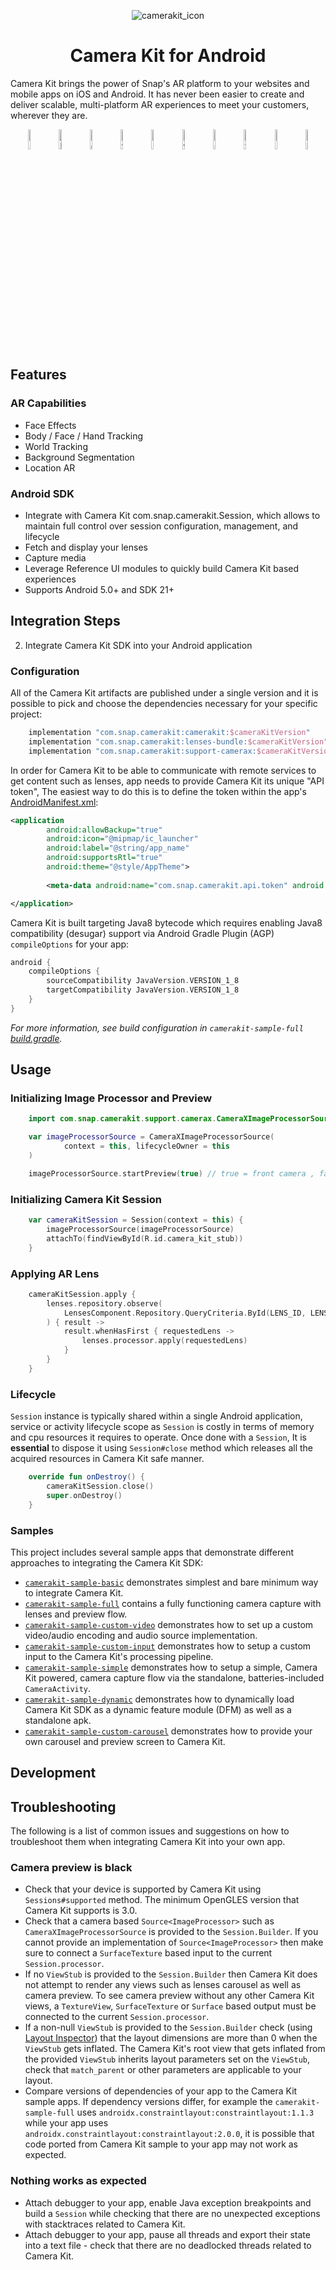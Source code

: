 <div align="center">

![camerakit_icon](https://github.com/user-attachments/assets/d16b846d-0b4f-48da-bc18-6a40ddc3cb26)

# Camera Kit for Android


</div>

Camera Kit brings the power of Snap's AR platform to your websites and mobile apps on iOS and Android. It has never been easier to create and deliver scalable, multi-platform AR experiences to meet your customers, wherever they are.

<p align="center">
 <img src="https://github.com/user-attachments/assets/c7a6e407-ee76-4dd6-b174-4ac03f641131" width="9%" alt="distort" />
 <img src="https://github.com/user-attachments/assets/8285ec1d-8b3a-4d1d-a7d2-db62b16d7ee3" width="9%" alt="hair_simulation" /> 
 <img src="https://github.com/user-attachments/assets/8530eb66-567c-4432-958d-15285d50d6cb" width="9%" alt="chane_physics" />
 <img src="https://github.com/user-attachments/assets/4af949f9-9426-413d-8011-0292278106ea" width="9%" alt="try_on" />
 <img src="https://github.com/user-attachments/assets/b79dff9b-34cd-4949-8c8f-fa46399d5351" width="9%" alt="3d_hand_tracking" /> 
 <img src="https://github.com/user-attachments/assets/ff32ab27-e48d-4aed-aa1a-8f46726e5b0b" width="9%" alt="wrist_wear_try_on" />
 <img src="https://github.com/user-attachments/assets/dff811af-b7b4-4e86-be28-d149b4860e5b" width="9%" alt="eye_wear_try_on" />
 <img src="https://github.com/user-attachments/assets/6005c5ed-ad31-45c6-8fad-90a388724ec0" width="9%" alt="true_size_object" />   
 <img src="https://github.com/user-attachments/assets/2ed8522c-280a-4694-bc3e-79ce450fb0a0" width="9%" aly="vfx">
 <img src="https://github.com/user-attachments/assets/c4097e49-855f-4c94-8a35-2753f7bcbd83" width="9%" alt="landmarkers" />
</p>

## Features

### AR Capabilities
- Face Effects
- Body / Face / Hand Tracking
- World Tracking
- Background Segmentation
- Location AR

### Android SDK
- Integrate with Camera Kit com.snap.camerakit.Session, which allows to maintain full control over session configuration, management, and lifecycle
- Fetch and display your lenses
- Capture media
- Leverage Reference UI modules to quickly build Camera Kit based experiences
- Supports Android 5.0+ and SDK 21+

## Integration Steps
2. Integrate Camera Kit SDK into your Android application

### Configuration

All of the Camera Kit artifacts are published under a single version and it is possible to pick and choose the dependencies necessary for your specific project:

```groovy
    implementation "com.snap.camerakit:camerakit:$cameraKitVersion"
    implementation "com.snap.camerakit:lenses-bundle:$cameraKitVersion"
    implementation "com.snap.camerakit:support-camerax:$cameraKitVersion"
```

In order for Camera Kit to be able to communicate with remote services to get content such as lenses, app needs to provide Camera Kit its unique "API token", The easiest way to do this is to define the token within the app's [AndroidManifest.xml](./Samples/camerakit-sample-basic/src/main/AndroidManifest.xml):

```xml
<application
        android:allowBackup="true"
        android:icon="@mipmap/ic_launcher"
        android:label="@string/app_name"
        android:supportsRtl="true"
        android:theme="@style/AppTheme">
     
        <meta-data android:name="com.snap.camerakit.api.token" android:value="REPLACE-THIS-WITH-YOUR-OWN-APP-SPECIFIC-VALUE" />

</application>
```

Camera Kit is built targeting Java8 bytecode which requires enabling Java8 compatibility (desugar) support via Android Gradle Plugin (AGP) `compileOptions` for your app:

```groovy
android {
    compileOptions {
        sourceCompatibility JavaVersion.VERSION_1_8
        targetCompatibility JavaVersion.VERSION_1_8
    }
}
```

*For more information, see build configuration in `camerakit-sample-full` [build.gradle](./Samples/camerakit-sample-full/build.gradle).*

## Usage

### Initializing Image Processor and Preview

```kotlin
    import com.snap.camerakit.support.camerax.CameraXImageProcessorSource

    var imageProcessorSource = CameraXImageProcessorSource(
            context = this, lifecycleOwner = this
    )

    imageProcessorSource.startPreview(true) // true = front camera , false = back
```

### Initializing Camera Kit Session

```kotlin
    var cameraKitSession = Session(context = this) {
        imageProcessorSource(imageProcessorSource)
        attachTo(findViewById(R.id.camera_kit_stub))
    }
```

### Applying AR Lens

```kotlin
    cameraKitSession.apply {
        lenses.repository.observe(
            LensesComponent.Repository.QueryCriteria.ById(LENS_ID, LENS_GROUP_ID)
        ) { result ->
            result.whenHasFirst { requestedLens ->
                lenses.processor.apply(requestedLens)
            }
        }
    }
```

### Lifecycle

`Session` instance is typically shared within a single Android application, service or activity lifecycle scope as `Session` is costly in terms of memory and cpu resources it requires to operate. Once done with a `Session`, It is **essential** to dispose it using `Session#close` method which releases all the acquired resources in Camera Kit safe manner. 

```kotlin
    override fun onDestroy() {
        cameraKitSession.close()
        super.onDestroy()
    }
```

### Samples

This project includes several sample apps that demonstrate different approaches to integrating the Camera Kit SDK:

- [`camerakit-sample-basic`](./Samples/camerakit-sample-basic) demonstrates simplest and bare minimum 
    way to integrate Camera Kit.
- [`camerakit-sample-full`](./Samples/camerakit-sample-full) contains a fully functioning camera capture with lenses and preview flow.
- [`camerakit-sample-custom-video`](./Samples/camerakit-sample-custom-video) demonstrates how to set up a custom video/audio encoding and audio source implementation.
- [`camerakit-sample-custom-input`](./Samples/camerakit-sample-custom-input) demonstrates how to setup a custom input to the Camera Kit's processing pipeline.
- [`camerakit-sample-simple`](./Samples/camerakit-sample-simple) demonstrates how to setup a simple, Camera Kit powered, camera capture flow via the standalone, batteries-included `CameraActivity`.
- [`camerakit-sample-dynamic`](./Samples/camerakit-sample-dynamic) demonstrates how to dynamically load Camera Kit SDK as a dynamic feature module (DFM) as well as a standalone apk.
- [`camerakit-sample-custom-carousel`](./Samples/camerakit-sample-custom-carousel) demonstrates how to provide your own carousel and preview screen to Camera Kit.

## Development




## Troubleshooting

The following is a list of common issues and suggestions on how to troubleshoot them when integrating Camera Kit into your own app.

### Camera preview is black

- Check that your device is supported by Camera Kit using `Sessions#supported` method. The minimum OpenGLES version that Camera Kit supports is 3.0.
- Check that a camera based `Source<ImageProcessor>` such as `CameraXImageProcessorSource` is provided to the `Session.Builder`. If you cannot provide an implementation of `Source<ImageProcessor>` then make sure to connect a `SurfaceTexture` based input to the current `Session.processor`.
- If no `ViewStub` is provided to the `Session.Builder` then Camera Kit does not attempt to render any views such as lenses carousel as well as camera preview. To see camera preview without any other Camera Kit views, a `TextureView`, `SurfaceTexture` or `Surface` based output must be connected to the current `Session.processor`.
- If a non-null `ViewStub` is provided to the `Session.Builder` check (using [Layout Inspector](https://developer.android.com/studio/debug/layout-inspector)) that the layout dimensions are more than 0 when the `ViewStub` gets inflated. The Camera Kit's root view that gets inflated from the provided `ViewStub` inherits layout parameters set on the `ViewStub`, check that `match_parent` or other parameters are applicable to your layout.
- Compare versions of dependencies of your app to the Camera Kit sample apps. If dependency versions differ, for example the `camerakit-sample-full` uses `androidx.constraintlayout:constraintlayout:1.1.3` while your app uses `androidx.constraintlayout:constraintlayout:2.0.0`, it is possible that code ported from Camera Kit sample to your app may not work as expected.

### Nothing works as expected

- Attach debugger to your app, enable Java exception breakpoints and build a `Session` while checking that there are no unexpected exceptions with stacktraces related to Camera Kit.
- Attach debugger to your app, pause all threads and export their state into a text file - check that there are no deadlocked threads related to Camera Kit.
